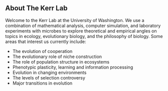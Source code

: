## About The Kerr Lab
Welcome to the Kerr Lab at the University of Washington. We use a combination of mathematical analysis, computer simulation, and laboratory experiments with microbes to explore theoretical and empirical angles on topics in ecology, evolutionary biology, and the philosophy of biology. Some areas that interest us currently include:


- The evolution of cooperation
- The evolutionary role of niche construction
- The role of population structure in ecosystems
- Phenotypic plasticity, learning and information processing
- Evolution in changing environments
- The levels of selection controversy
- Major transitions in evolution
